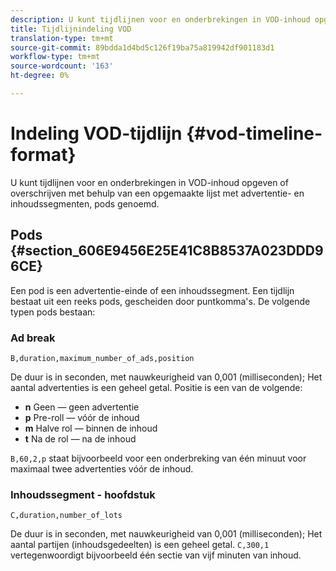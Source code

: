 ```yaml
---
description: U kunt tijdlijnen voor en onderbrekingen in VOD-inhoud opgeven of overschrijven met behulp van een opgemaakte lijst met advertentie- en inhoudssegmenten, pods genoemd.
title: Tijdlijnindeling VOD
translation-type: tm+mt
source-git-commit: 89bdda1d4bd5c126f19ba75a819942df901183d1
workflow-type: tm+mt
source-wordcount: '163'
ht-degree: 0%

---
```



# Indeling VOD-tijdlijn {#vod-timeline-format}

U kunt tijdlijnen voor en onderbrekingen in VOD-inhoud opgeven of overschrijven met behulp van een opgemaakte lijst met advertentie- en inhoudssegmenten, pods genoemd.

## Pods {#section_606E9456E25E41C8B8537A023DDD96CE}

Een pod is een advertentie-einde of een inhoudssegment. Een tijdlijn bestaat uit een reeks pods, gescheiden door puntkomma&#39;s. De volgende typen pods bestaan:

### Ad break

```
B,duration,maximum_number_of_ads,position
```

De duur is in seconden, met nauwkeurigheid van 0,001 (milliseconden); Het aantal advertenties is een geheel getal. Positie is een van de volgende:
* **n** Geen — geen advertentie
* **p** Pre-roll — vóór de inhoud
* **m** Halve rol — binnen de inhoud
* **t** Na de rol — na de inhoud

`B,60,2,p` staat bijvoorbeeld voor een onderbreking van één minuut voor maximaal twee advertenties vóór de inhoud.

### Inhoudssegment - hoofdstuk

```
C,duration,number_of_lots
```

De duur is in seconden, met nauwkeurigheid van 0,001 (milliseconden); Het aantal partijen (inhoudsgedeelten) is een geheel getal. `C,300,1` vertegenwoordigt bijvoorbeeld één sectie van vijf minuten van inhoud.